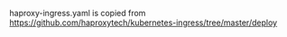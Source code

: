 haproxy-ingress.yaml is copied from https://github.com/haproxytech/kubernetes-ingress/tree/master/deploy
